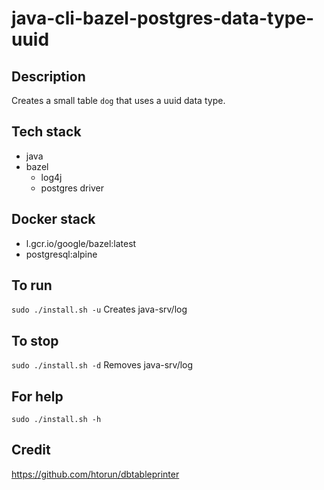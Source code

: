 # java-cli-bazel-postgres-data-type-uuid

## Description
Creates a small table `dog` that uses
a uuid data type.

## Tech stack
- java
- bazel
  - log4j
  - postgres driver

## Docker stack
- l.gcr.io/google/bazel:latest
- postgresql:alpine

## To run
`sudo ./install.sh -u`
Creates java-srv/log

## To stop
`sudo ./install.sh -d`
Removes java-srv/log

## For help
`sudo ./install.sh -h`

## Credit
https://github.com/htorun/dbtableprinter
